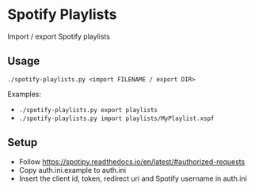 # Spotify Playlists

Import / export Spotify playlists


## Usage

    ./spotify-playlists.py <import FILENAME / export DIR>

Examples:

* `./spotify-playlists.py export playlists`
* `./spotify-playlists.py import playlists/MyPlaylist.xspf`


## Setup

* Follow <https://spotipy.readthedocs.io/en/latest/#authorized-requests>
* Copy auth.ini.example to auth.ini
* Insert the client id, token, redirect uri and Spotify username in auth.ini
